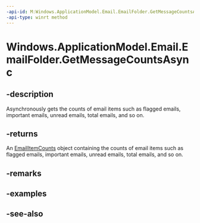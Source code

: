```yaml
---
-api-id: M:Windows.ApplicationModel.Email.EmailFolder.GetMessageCountsAsync
-api-type: winrt method
---
```


<!-- Method syntax
public Windows.Foundation.IAsyncOperation<Windows.ApplicationModel.Email.EmailItemCounts> GetMessageCountsAsync()
-->

# Windows.ApplicationModel.Email.EmailFolder.GetMessageCountsAsync

## -description
Asynchronously gets the counts of email items such as flagged emails, important emails, unread emails, total emails, and so on.

## -returns
An [EmailItemCounts](emailitemcounts.md) object containing the counts of email items such as flagged emails, important emails, unread emails, total emails, and so on.

## -remarks

## -examples

## -see-also
